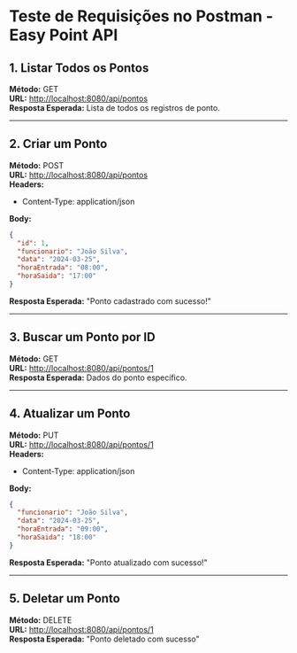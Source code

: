 # Teste de Requisições no Postman - Easy Point API

## 1. Listar Todos os Pontos

**Método:** GET\
**URL:** [http://localhost:8080/api/pontos](http://localhost:8080/api/pontos)\
**Resposta Esperada:** Lista de todos os registros de ponto.

---

## 2. Criar um Ponto

**Método:** POST\
**URL:** [http://localhost:8080/api/pontos](http://localhost:8080/api/pontos)\
**Headers:**

- Content-Type: application/json

**Body:**

```json
{
  "id": 1,
  "funcionario": "João Silva",
  "data": "2024-03-25",
  "horaEntrada": "08:00",
  "horaSaida": "17:00"
}
```

**Resposta Esperada:** "Ponto cadastrado com sucesso!"

---

## 3. Buscar um Ponto por ID

**Método:** GET\
**URL:** [http://localhost:8080/api/pontos/1](http://localhost:8080/api/pontos/1)\
**Resposta Esperada:** Dados do ponto específico.

---

## 4. Atualizar um Ponto

**Método:** PUT\
**URL:** [http://localhost:8080/api/pontos/1](http://localhost:8080/api/pontos/1)\
**Headers:**

- Content-Type: application/json

**Body:**

```json
{
  "funcionario": "João Silva",
  "data": "2024-03-25",
  "horaEntrada": "09:00",
  "horaSaida": "18:00"
}
```

**Resposta Esperada:** "Ponto atualizado com sucesso!"

---

## 5. Deletar um Ponto

**Método:** DELETE\
**URL:** [http://localhost:8080/api/pontos/1](http://localhost:8080/api/pontos/1)\
**Resposta Esperada:** "Ponto deletado com sucesso"

